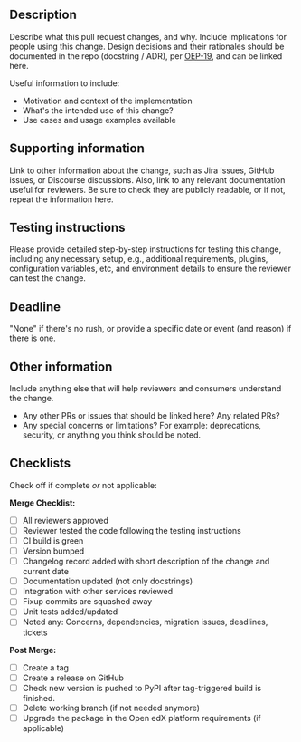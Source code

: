 <!--

Please give your pull request a short but descriptive title.
Use conventional commits to separate and summarize commits logically:
https://open-edx-proposals.readthedocs.io/en/latest/oep-0051-bp-conventional-commits.html

Use this template as a guide. Omit sections that don't apply.
You may link to information rather than copy it, but only if the link is publicly readable.
If the linked information must be private (because it contains secrets), clearly label the link as private.

For more details on the Hooks Extension Framework contribution process, see:

https://docs.openedx.org/en/latest/developers/concepts/hooks_extension_framework.html

-->

## Description

Describe what this pull request changes, and why. Include implications for people using this change.
Design decisions and their rationales should be documented in the repo (docstring / ADR), per
[OEP-19](https://open-edx-proposals.readthedocs.io/en/latest/oep-0019-bp-developer-documentation.html), and can be
linked here.

Useful information to include:

- Motivation and context of the implementation
- What's the intended use of this change?
- Use cases and usage examples available

## Supporting information

Link to other information about the change, such as Jira issues, GitHub issues, or Discourse discussions. Also, link to any relevant documentation useful for reviewers.
Be sure to check they are publicly readable, or if not, repeat the information here.

## Testing instructions

Please provide detailed step-by-step instructions for testing this change, including any necessary setup, e.g., additional requirements, plugins, configuration variables, etc, and environment details to ensure the reviewer can test the change.

## Deadline

"None" if there's no rush, or provide a specific date or event (and reason) if there is one.

## Other information

Include anything else that will help reviewers and consumers understand the change.

- Any other PRs or issues that should be linked here? Any related PRs?
- Any special concerns or limitations? For example: deprecations, security, or anything you think should be noted.

## Checklists

Check off if complete *or* not applicable:

**Merge Checklist:**
- [ ] All reviewers approved
- [ ] Reviewer tested the code following the testing instructions
- [ ] CI build is green
- [ ] Version bumped
- [ ] Changelog record added with short description of the change and current date
- [ ] Documentation updated (not only docstrings)
- [ ] Integration with other services reviewed
- [ ] Fixup commits are squashed away
- [ ] Unit tests added/updated
- [ ] Noted any: Concerns, dependencies, migration issues, deadlines, tickets

**Post Merge:**
- [ ] Create a tag
- [ ] Create a release on GitHub
- [ ] Check new version is pushed to PyPI after tag-triggered build is
      finished.
- [ ] Delete working branch (if not needed anymore)
- [ ] Upgrade the package in the Open edX platform requirements (if applicable)
